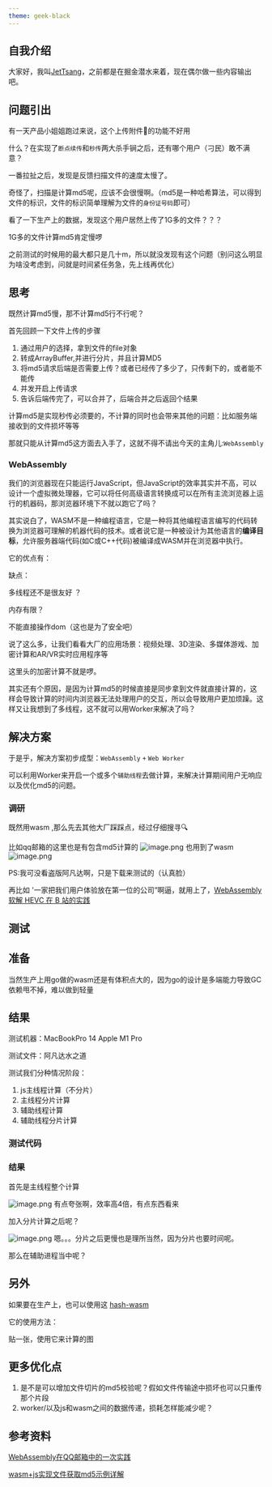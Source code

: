 ```yaml
---
theme: geek-black
---
```

## 自我介绍
大家好，我叫[JetTsang](https://juejin.cn/user/1082334121297213)，之前都是在掘金潜水来着，现在偶尔做一些内容输出吧。

## 问题引出 

有一天产品小姐姐跑过来说，这个上传附件📎的功能不好用

什么？在实现了`断点续传`和`秒传`两大杀手锏之后，还有哪个用户（刁民）敢不满意？

一番拉扯之后，发现是反馈扫描文件的速度太慢了。

奇怪了，扫描是计算md5呢，应该不会很慢啊。（md5是一种哈希算法，可以得到文件的标识，文件的标识简单理解为文件的`身份证号码`即可）

看了一下生产上的数据，发现这个用户居然上传了1G多的文件？？？

1G多的文件计算md5肯定慢啰

之前测试的时候用的最大都只是几十m，所以就没发现有这个问题（别问这么明显为啥没考虑到，问就是时间紧任务急，先上线再优化）

## 思考
既然计算md5慢，那不计算md5行不行呢？

首先回顾一下文件上传的步骤
1. 通过用户的选择，拿到文件的file对象
2. 转成ArrayBuffer,并进行分片，并且计算MD5
3. 将md5请求后端是否需要上传？或者已经传了多少了，只传剩下的，或者能不能传
4. 并发开启上传请求
5. 告诉后端传完了，可以合并了，后端合并之后返回个结果

计算md5是实现秒传必须要的，不计算的同时也会带来其他的问题：比如服务端接收到的文件损坏等等



那就只能从计算md5这方面去入手了，这就不得不请出今天的主角儿:`WebAssembly`

### WebAssembly
我们的浏览器现在只能运行JavaScript，但JavaScript的效率其实并不高，可以设计一个虚拟微处理器，它可以将任何高级语言转换成可以在所有主流浏览器上运行的机器码，那浏览器环境下不就以跑它了吗？

其实说白了，WASM不是一种编程语言，它是一种将其他编程语言编写的代码转换为浏览器可理解的机器代码的技术。或者说它是一种被设计为其他语言的**编译目标**，允许服务器端代码(如C或C++代码)被编译成WASM并在浏览器中执行。

它的优点有：


缺点：

多线程还不是很友好 ？

内存有限？

不能直接操作dom（这也是为了安全吧）

说了这么多，让我们看看大厂的应用场景：视频处理、3D渲染、多媒体游戏、加密计算和AR/VR实时应用程序等

这里头的加密计算不就是啰。


其实还有个原因，是因为计算md5的时候直接是同步拿到文件就直接计算的，这样会导致计算的时间内浏览器无法处理用户的交互，所以会导致用户更加烦躁。这样又让我想到了多线程，这不就可以用Worker来解决了吗？ 


## 解决方案
于是乎，解决方案初步成型：`WebAssembly` `+` `Web Worker`

可以利用Worker来开启一个或多个`辅助线程`去做计算，来解决计算期间用户无响应以及优化md5的问题。

### 调研
既然用wasm ,那么先去其他大厂踩踩点，经过仔细搜寻🔍

比如qq邮箱的这里也是有包含md5计算的
![image.png](https://p3-juejin.byteimg.com/tos-cn-i-k3u1fbpfcp/73e9c402ac5347e4850b35e2522295b0~tplv-k3u1fbpfcp-watermark.image?)
也用到了wasm
![image.png](https://p1-juejin.byteimg.com/tos-cn-i-k3u1fbpfcp/55dfd94363104fb9b0fc5e75dadcd555~tplv-k3u1fbpfcp-watermark.image?)



PS:我可没看盗版阿凡达啊，只是下载来测试的（认真脸）



再比如 
'一家把我们用户体验放在第一位的公司”啊逼，就用上了，[WebAssembly 软解 HEVC 在 B 站的实践](https://www.bilibili.com/read/cv16257864/)







## 测试

## 准备
当然生产上用go做的wasm还是有体积点大的，因为go的设计是多端能力导致GC依赖甩不掉，难以做到轻量

## 结果
测试机器：MacBookPro 14 Apple M1 Pro

测试文件：阿凡达水之道

测试我们分种情况阶段：
1. js主线程计算（不分片）
2. 主线程分片计算
3. 辅助线程计算
4. 辅助线程分片计算


### 测试代码


### 结果
首先是主线程整个计算

![image.png](https://p3-juejin.byteimg.com/tos-cn-i-k3u1fbpfcp/154ba43199124204b7471f8740589e49~tplv-k3u1fbpfcp-watermark.image?)
有点夸张啊，效率高4倍，有点东西看来

加入分片计算之后呢？

![image.png](https://p3-juejin.byteimg.com/tos-cn-i-k3u1fbpfcp/a8f8a801b0bd4ab8bf839312e8f2f5b2~tplv-k3u1fbpfcp-watermark.image?)
嗯。。。分片之后更慢也是理所当然，因为分片也要时间呢。

那么在辅助进程当中呢？



## 另外

如果要在生产上，也可以使用这
[hash-wasm](https://github.com/Daninet/hash-wasm)

它的使用方法：

贴一张，使用它来计算的图


## 更多优化点
1. 是不是可以增加文件切片的md5校验呢？假如文件传输途中损坏也可以只重传那个片段
2. worker/以及js和wasm之间的数据传递，损耗怎样能减少呢？


## 参考资料

[WebAssembly在QQ邮箱中的一次实践](https://cloud.tencent.com/developer/article/2034402)

[wasm+js实现文件获取md5示例详解](https://www.jb51.net/article/258610.htm)